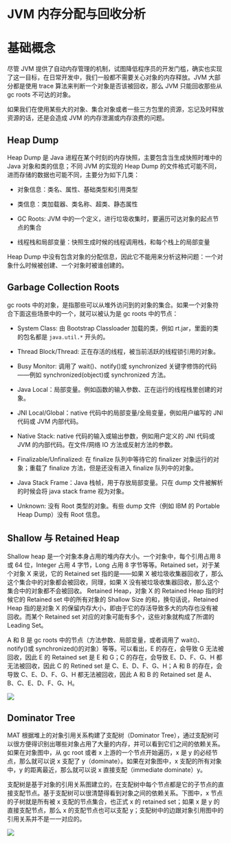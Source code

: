 # JVM 内存分配与回收分析

# 基础概念

尽管 JVM 提供了自动内存管理的机制，试图降低程序员的开发门槛，确实也实现了这一目标，在日常开发中，我们一般都不需要关心对象的内存释放。JVM 大部分都是使用 trace 算法来判断一个对象是否该被回收，那么 JVM 只能回收那些从 gc roots 不可达的对象。

如果我们在使用某些大的对象、集合对象或者一些三方包里的资源，忘记及时释放资源的话，还是会造成 JVM 的内存泄漏或内存浪费的问题。

## Heap Dump

Heap Dump 是 Java 进程在某个时刻的内存快照，主要包含当生成快照时堆中的 Java 对象和类的信息；不同 JVM 的实现的 Heap Dump 的文件格式可能不同，进而存储的数据也可能不同，主要分为如下几类：

- 对象信息：类名、属性、基础类型和引用类型

- 类信息：类加载器、类名称、超类、静态属性

- GC Roots: JVM 中的一个定义，进行垃圾收集时，要遍历可达对象的起点节点的集合

- 线程栈和局部变量：快照生成时候的线程调用栈，和每个栈上的局部变量

Heap Dump 中没有包含对象的分配信息，因此它不能用来分析这种问题：一个对象什么时候被创建、一个对象时被谁创建的。

## Garbage Collection Roots

gc roots 中的对象，是指那些可以从堆外访问到的对象的集合。如果一个对象符合下面这些场景中的一个，就可以被认为是 gc roots 中的节点：

- System Class: 由 Bootstrap Classloader 加载的类，例如 rt.jar，里面的类的包名都是 `java.util.*` 开头的。

* Thread Block/Thread: 正在存活的线程，被当前活跃的线程锁引用的对象。

* Busy Monitor: 调用了 wait()、notify()或 synchronized 关键字修饰的代码——例如 synchronized(object)或 synchronized 方法。

- Java Local：局部变量。例如函数的输入参数、正在运行的线程栈里创建的对象。

- JNI Local/Global：native 代码中的局部变量/全局变量，例如用户编写的 JNI 代码或 JVM 内部代码。

- Native Stack: native 代码的输入或输出参数，例如用户定义的 JNI 代码或 JVM 的内部代码。在文件/网络 IO 方法或反射方法的参数。

- Finalizable/Unfinalized: 在 finalize 队列中等待它的 finalizer 对象运行的对象；重载了 finalize 方法，但是还没有进入 finalize 队列中的对象。

- Java Stack Frame：Java 栈帧，用于存放局部变量。只在 dump 文件被解析的时候会将 java stack frame 视为对象。

- Unknown: 没有 Root 类型的对象。有些 dump 文件（例如 IBM 的 Portable Heap Dump）没有 Root 信息。

## Shallow 与 Retained Heap

Shallow heap 是一个对象本身占用的堆内存大小。一个对象中，每个引用占用 8 或 64 位，Integer 占用 4 字节，Long 占用 8 字节等等。Retained set，对于某个对象 X 来说，它的 Retained set 指的是——如果 X 被垃圾收集器回收了，那么这个集合中的对象都会被回收，同理，如果 X 没有被垃圾收集器回收，那么这个集合中的对象都不会被回收。
Retained Heap，对象 X 的 Retained Heap 指的时候它的 Retained set 中的所有对象的 Shallow Size 的和，换句话说，Retained Heap 指的是对象 X 的保留内存大小，即由于它的存活导致多大的内存也没有被回收。而某个 Retained set 对应的对象可能有多个，这些对象就构成了所谓的 Leading Set。

A 和 B 是 gc roots 中的节点（方法参数、局部变量，或者调用了 wait()、notify()或 synchronized()的对象）等等。可以看出，E 的存在，会导致 G 无法被回收，因此 E 的 Retained set 是 E 和 G；C 的存在，会导致 E、D、F、G、H 都无法被回收，因此 C 的 Retined set 是 C、E、D、F、G、H；A 和 B 的存在，会导致 C、E、D、F、G、H 都无法被回收，因此 A 和 B 的 Retained set 是 A、B、C、E、D、F、G、H。

![](https://mmbiz.qpic.cn/mmbiz_png/4AG6tic68AGaP8ElL7YbHfYIXWkQotTX1KwPnRCacrYXPFtdA5HEMn8WeYWHGljgT5de60ctsVK6cPuuaasTZaA/640?wx_fmt=png&tp=webp&wxfrom=5&wx_lazy=1&wx_co=1)

## Dominator Tree

MAT 根据堆上的对象引用关系构建了支配树（Dominator Tree），通过支配树可以很方便得识别出哪些对象占用了大量的内存，并可以看到它们之间的依赖关系。如果在对象图中，从 gc root 或者 x 上游的一个节点开始遍历，x 是 y 的必经节点，那么就可以说 x 支配了 y（dominate）。如果在对象图中，x 支配的所有对象中，y 的距离最近，那么就可以说 x 直接支配（immediate dominate）y。

支配树是基于对象的引用关系图建立的，在支配树中每个节点都是它的子节点的直接支配节点。基于支配树可以很清楚得看到对象之间的依赖关系。下图中，x 节点的子树就是所有被 x 支配的节点集合，也正式 x 的 retained set；如果 x 是 y 的直接支配节点，那么 x 的支配节点也可以支配 y；支配树中的边跟对象引用图中的引用关系并不是一一对应的。

![](https://mmbiz.qpic.cn/mmbiz_png/4AG6tic68AGaP8ElL7YbHfYIXWkQotTX1aibXxeugr62WkInfljcOB1BuzXzYXcWc0q7HBicicib7wn1bKagkBib8TQw/640?wx_fmt=png&tp=webp&wxfrom=5&wx_lazy=1&wx_co=1)
